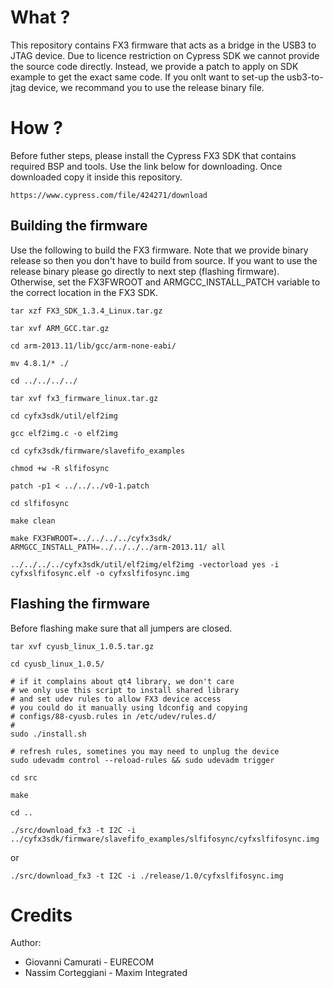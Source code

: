 # What ?
This repository contains FX3 firmware that acts as a bridge in the USB3 to JTAG device.
Due to licence restriction on Cypress SDK we cannot provide the source code directly.
Instead, we provide a patch to apply on SDK example to get the exact same code.
If you onlt want to set-up the usb3-to-jtag device, we recommand you to use the release binary file.

# How ?

Before futher steps, please install the Cypress FX3 SDK that contains required BSP and tools.
Use the link below for downloading. Once downloaded copy it inside this repository.
```
https://www.cypress.com/file/424271/download
```

## Building the firmware 

Use the following to build the FX3 firmware.
Note that we provide binary release so then you don't have to build from source.
If you want to use the release binary please go directly to next step (flashing firmware).
Otherwise, set the FX3FWROOT and ARMGCC_INSTALL_PATCH variable to the correct location in the FX3 SDK.

```
tar xzf FX3_SDK_1.3.4_Linux.tar.gz

tar xvf ARM_GCC.tar.gz

cd arm-2013.11/lib/gcc/arm-none-eabi/

mv 4.8.1/* ./

cd ../../../../

tar xvf fx3_firmware_linux.tar.gz

cd cyfx3sdk/util/elf2img

gcc elf2img.c -o elf2img

cd cyfx3sdk/firmware/slavefifo_examples

chmod +w -R slfifosync

patch -p1 < ../../../v0-1.patch

cd slfifosync

make clean

make FX3FWROOT=../../../../cyfx3sdk/ ARMGCC_INSTALL_PATH=../../../../arm-2013.11/ all

../../../../cyfx3sdk/util/elf2img/elf2img -vectorload yes -i cyfxslfifosync.elf -o cyfxslfifosync.img
```

## Flashing the firmware

Before flashing make sure that all jumpers are closed.

```
tar xvf cyusb_linux_1.0.5.tar.gz

cd cyusb_linux_1.0.5/

# if it complains about qt4 library, we don't care
# we only use this script to install shared library
# and set udev rules to allow FX3 device access
# you could do it manually using ldconfig and copying
# configs/88-cyusb.rules in /etc/udev/rules.d/
# 
sudo ./install.sh

# refresh rules, sometines you may need to unplug the device
sudo udevadm control --reload-rules && sudo udevadm trigger

cd src

make

cd ..

./src/download_fx3 -t I2C -i ../cyfx3sdk/firmware/slavefifo_examples/slfifosync/cyfxslfifosync.img
```

or

```
./src/download_fx3 -t I2C -i ./release/1.0/cyfxslfifosync.img
```

# Credits
Author: 

* Giovanni Camurati  - EURECOM
* Nassim Corteggiani - Maxim Integrated
